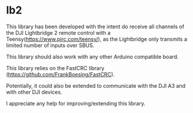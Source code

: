 # lb2

This library has been developed with the intent do receive all channels of the DJI Lightbridge 2 remote control with a Teensy(https://www.pjrc.com/teensy/), as the Lightbridge only transmits a limited number of inputs over SBUS.

This library should also work with any other Arduino compatible board.

This library relies on the FastCRC library (https://github.com/FrankBoesing/FastCRC).

Potentially, it could also be extended to communicate with the DJI A3 and with other DJI devices.

I appreciate any help for improving/extending this library.
